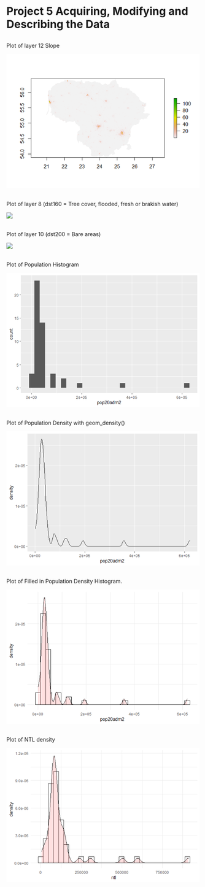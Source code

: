 
# Project 5 Acquiring, Modifying and Describing the Data

## 
Plot of layer 12 Slope

![](project5.layer12.png)

## 
Plot of layer 8 (dst160 = Tree cover, flooded, fresh or brakish water)

![](project5.layer8.png)

## 
Plot of layer 10  (dst200 = Bare areas)

![](project5.layer10.png)

## 
Plot of Population Histogram 

![](project5_histogrampop.png)

## 
Plot of Population Density with geom_density()

![](project5_linepopdensity.png)

## 
Plot of Filled in Population Density Histogram.

![](project5_pop.png)

## 
Plot of NTL density

![](project5_ntl.png)


